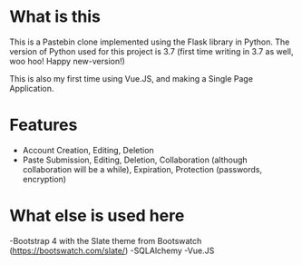 # What is this
This is a Pastebin clone implemented using the Flask library in Python.
The version of Python used for this project is 3.7 (first time writing in 3.7
as well, woo hoo! Happy new-version!)

This is also my first time using Vue.JS, and making a Single Page Application.

# Features
* Account Creation, Editing, Deletion
* Paste Submission, Editing, Deletion, Collaboration (although collaboration will be a while), 
  Expiration, Protection (passwords, encryption)

# What else is used here
-Bootstrap 4 with the Slate theme from Bootswatch (https://bootswatch.com/slate/)
-SQLAlchemy
-Vue.JS